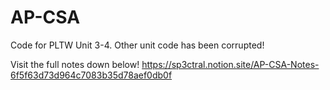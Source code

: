 # AP-CSA
Code for PLTW Unit 3-4. Other unit code has been corrupted!

Visit the full notes down below!
<https://sp3ctral.notion.site/AP-CSA-Notes-6f5f63d73d964c7083b35d78aef0db0f>

